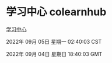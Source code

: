 # 学习中心 colearnhub
[学习中心](http://59.174.9.48:56308/colearnhub/)

2022年 09月 05日 星期一 02:40:03 CST

2022年 09月 04日 星期日 18:40:03 GMT
